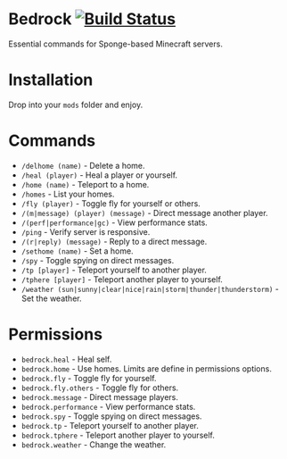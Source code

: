# Bedrock [![Build Status](https://api.travis-ci.org/prism/Bedrock.png)](https://travis-ci.org/prism/Bedrock/)

Essential commands for Sponge-based Minecraft servers.

# Installation

Drop into your `mods` folder and enjoy.

# Commands

- `/delhome (name)` - Delete a home.
- `/heal (player)` - Heal a player or yourself.
- `/home (name)` - Teleport to a home.
- `/homes` - List your homes.
- `/fly (player)` - Toggle fly for yourself or others.
- `/(m|message) (player) (message)` - Direct message another player.
- `/(perf|performance|gc)` - View performance stats.
- `/ping` - Verify server is responsive.
- `/(r|reply) (message)` - Reply to a direct message.
- `/sethome (name)` - Set a home.
- `/spy` - Toggle spying on direct messages.
- `/tp [player]` - Teleport yourself to another player.
- `/tphere [player]` - Teleport another player to yourself.
- `/weather (sun|sunny|clear|nice|rain|storm|thunder|thunderstorm)` - Set the weather.

# Permissions

- `bedrock.heal` - Heal self.
- `bedrock.home` - Use homes. Limits are define in permissions options.
- `bedrock.fly` - Toggle fly for yourself.
- `bedrock.fly.others` - Toggle fly for others.
- `bedrock.message` - Direct message players.
- `bedrock.performance` - View performance stats.
- `bedrock.spy` - Toggle spying on direct messages.
- `bedrock.tp` - Teleport yourself to another player.
- `bedrock.tphere` - Teleport another player to yourself.
- `bedrock.weather` - Change the weather.